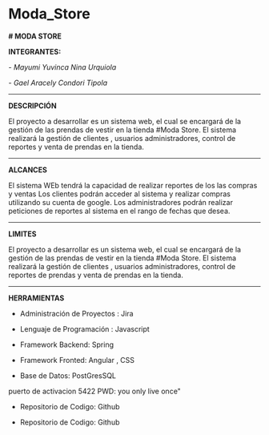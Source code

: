 # Moda_Store

**# MODA STORE**

**INTEGRANTES:**

*- Mayumi Yuvinca Nina Urquiola*

*- Gael Aracely Condori Tipola*

 **********************************************************************************************************************************************************
**DESCRIPCIÓN**

El proyecto a desarrollar es un sistema web, el cual se encargará de la gestión de las prendas de vestir en la tienda #Moda Store.  El sistema realizará la gestión de clientes , usuarios  administradores, control de reportes  y  venta de prendas en la tienda.

***********************************************************************************************************************************************************

**ALCANCES**

El sistema WEb tendrá la capacidad de realizar reportes de los las compras y ventas
Los clientes podrán acceder al sistema y realizar compras utilizando su cuenta de google.
Los administradores podrán realizar peticiones de reportes al sistema en el rango de fechas que desea.

********************************************************************************************************************************************************

**LIMITES**

El proyecto a desarrollar es un sistema web, el cual se encargará de la gestión de las prendas de vestir en la tienda #Moda Store.  El sistema realizará la gestión de clientes , usuarios  administradores, control de reportes de prendas  y  venta de prendas en la tienda.

*******************************************************************************************************************************************************
**HERRAMIENTAS**

- Administración de Proyectos :  Jira


- Lenguaje de Programación : Javascript


- Framework Backend: Spring


- Framework Fronted: Angular , CSS


- Base de Datos: PostGresSQL

puerto de activacion 5422
PWD: you only live once"


- Repositorio de Codigo: Github


- Repositorio de Codigo: Github

